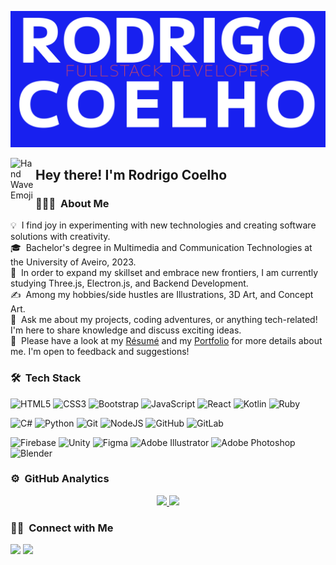 ![banner](banner/banner.png)

<img alt="Hand Wave Emoji" src="https://i.ibb.co/XW2xZvG/Hand-Wave.gif" width='40' align="left"/><h2>Hey there! I'm Rodrigo Coelho</h2>

<!-- ## 👋 &nbsp;Hey there! I'm Rodrigo Coelho-->

### 👨🏻‍💻 &nbsp;About Me

💡 &nbsp;I find joy in experimenting with new technologies and creating software solutions with creativity.\
🎓 &nbsp;Bachelor's degree in Multimedia and Communication Technologies at the University of Aveiro, 2023.\
🌱 &nbsp;In order to expand my skillset and embrace new frontiers, I am currently studying Three.js, Electron.js, and Backend Development.\
✍️ &nbsp;Among my hobbies/side hustles are Illustrations, 3D Art, and Concept Art.\
💬 &nbsp;Ask me about my projects, coding adventures, or anything tech-related! I'm here to share knowledge and discuss exciting ideas.\
📄 &nbsp;Please have a look at my [Résumé](https://i.ibb.co/Wvb9PVB/CV-Rodrigo-Coelho-compactado.jpg) and my  [Portfolio](https://i.ibb.co/mH3bX9L/portfolio-compactado.jpg)  for more details about me. I'm open to feedback and suggestions!



### 🛠 &nbsp;Tech Stack



![HTML5](https://img.shields.io/badge/html5-%23E34F26.svg?style=for-the-badge&logo=html5&logoColor=white)
![CSS3](https://img.shields.io/badge/css3-%231572B6.svg?style=for-the-badge&logo=css3&logoColor=white)
![Bootstrap](https://img.shields.io/badge/bootstrap-%238511FA.svg?style=for-the-badge&logo=bootstrap&logoColor=white)
![JavaScript](https://img.shields.io/badge/javascript-%23323330.svg?style=for-the-badge&logo=javascript&logoColor=%23F7DF1E)
![React](https://img.shields.io/badge/react-%2320232a.svg?style=for-the-badge&logo=react&logoColor=%2361DAFB)
![Kotlin](https://img.shields.io/badge/kotlin-%237F52FF.svg?style=for-the-badge&logo=kotlin&logoColor=white)
![Ruby](https://img.shields.io/badge/ruby-%23CC342D.svg?style=for-the-badge&logo=ruby&logoColor=white)

![C#](https://img.shields.io/badge/c%23-%23239120.svg?style=for-the-badge&logo=c-sharp&logoColor=white)
![Python](https://img.shields.io/badge/python-3670A0?style=for-the-badge&logo=python&logoColor=ffdd54)
![Git](https://img.shields.io/badge/git-%23F05033.svg?style=for-the-badge&logo=git&logoColor=white)
![NodeJS](https://img.shields.io/badge/node.js-6DA55F?style=for-the-badge&logo=node.js&logoColor=white)
![GitHub](https://img.shields.io/badge/github-%23121011.svg?style=for-the-badge&logo=github&logoColor=white)
![GitLab](https://img.shields.io/badge/gitlab-%23181717.svg?style=for-the-badge&logo=gitlab&logoColor=white)

![Firebase](https://img.shields.io/badge/Firebase-039BE5?style=for-the-badge&logo=Firebase&logoColor=white)
![Unity](https://img.shields.io/badge/unity-%23000000.svg?style=for-the-badge&logo=unity&logoColor=white)
![Figma](https://img.shields.io/badge/figma-%23F24E1E.svg?style=for-the-badge&logo=figma&logoColor=white)
![Adobe Illustrator](https://img.shields.io/badge/adobe%20illustrator-%23FF9A00.svg?style=for-the-badge&logo=adobe%20illustrator&logoColor=white)
![Adobe Photoshop](https://img.shields.io/badge/adobe%20photoshop-%2331A8FF.svg?style=for-the-badge&logo=adobe%20photoshop&logoColor=white)
![Blender](https://img.shields.io/badge/blender-%23F5792A.svg?style=for-the-badge&logo=blender&logoColor=white)







### ⚙️ &nbsp;GitHub Analytics

<p align="center">
<a href="https://github.com/rodrigopcoelho">
  <img height="180em" src="https://github-readme-stats.vercel.app/api?username=rodrigopcoelho&show_icons=true&theme=cobalt"/>
  <img height="180em" src="https://github-readme-stats-eight-theta.vercel.app/api/top-langs/?username=rodrigopcoelho&layout=compact&langs_count=8&theme=cobalt"/>
</a>
</p>

### 🤝🏻 &nbsp;Connect with Me

<p align="center">

<a href="https://www.linkedin.com/in/rodrigopcoelho/"><img src="https://img.shields.io/badge/linkedin-%230077B5.svg?style=for-the-badge&logo=linkedin&logoColor=white"/></a>
<a href="https://www.instagram.com/hellostrator/"><img src="https://img.shields.io/badge/Instagram-%23E4405F.svg?style=for-the-badge&logo=Instagram&logoColor=white"/></a>

</p>
